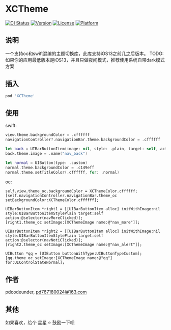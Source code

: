 # XCTheme

[![CI Status](https://img.shields.io/travis/pdcodeunder/XCTheme.svg?style=flat)](https://travis-ci.org/pdcodeunder/XCTheme)
[![Version](https://img.shields.io/cocoapods/v/XCTheme.svg?style=flat)](https://cocoapods.org/pods/XCTheme)
[![License](https://img.shields.io/cocoapods/l/XCTheme.svg?style=flat)](https://cocoapods.org/pods/XCTheme)
[![Platform](https://img.shields.io/cocoapods/p/XCTheme.svg?style=flat)](https://cocoapods.org/pods/XCTheme)

## 说明

一个支持oc和swift混编的主题切换库，此库支持iOS13之前几之后版本。
TODO: 如果你的应用最低版本是iOS13，并且只做夜间模式，推荐使用系统自带dark模式方案

## 插入

```ruby
pod 'XCTheme'
```

## 使用

swift:
````swift
view.theme.backgroundColor = .cffffff
navigationController?.navigationBar.theme.backgroundColor = .cffffff

let back = UIBarButtonItem(image: nil, style: .plain, target: self, action: #selector(backAction))
back.theme.image = .name("nav_back")

let normal = UIButton(type: .custom)
normal.theme.backgroundColor = .c149eff
normal.theme.setTitleColor(.cffffff, for: .normal)

````

oc:
````objc
self.view.theme_oc.backgroundColor = XCThemeColor.cffffff;
[self.navigationController.navigationBar.theme_oc setBackgroundColor:XCThemeColor.cffffff];

UIBarButtonItem *right1 = [[UIBarButtonItem alloc] initWithImage:nil style:UIBarButtonItemStylePlain target:self action:@selector(navMoreClicked)];
[right1.theme_oc setImage:[XCThemeImage name:@"nav_more"]];

UIBarButtonItem *right2 = [[UIBarButtonItem alloc] initWithImage:nil style:UIBarButtonItemStylePlain target:self action:@selector(navNotiClicked)];
[right2.theme_oc setImage:[XCThemeImage name:@"nav_alert"]];

UIButton *qq = [UIButton buttonWithType:UIButtonTypeCustom];
[qq.theme_oc setImage:[XCThemeImage name:@"qq"] for:UIControlStateNormal];
````

## 作者

pdcodeunder, pd767180024@163.com

## 其他

如果喜欢，给个 星星 ⭐️ 鼓励一下呗
